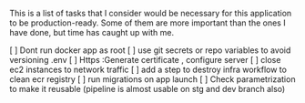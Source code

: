 This is a list of tasks that I consider would be necessary for this application to be production-ready. Some of them are more important than the ones I have done, but time has caught up with me.


[ ] Dont run docker app as root 
[ ] use git secrets or repo variables to avoid versioning .env
[ ] Https :Generate certificate , configure server
[ ] close ec2 instances to network traffic
[ ] add a step to destroy infra workflow to clean ecr registry 
[ ] run migrations on app launch
[ ] Check parametrization to make it reusable (pipeline is almost usable on stg and dev branch also) 




